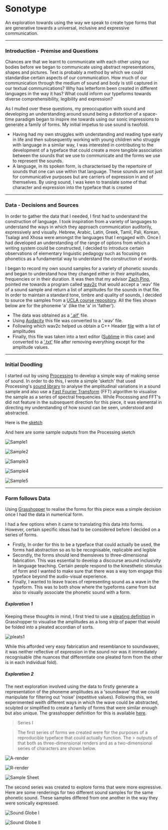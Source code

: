 # Sonotype

An exploration towards using the way we speak to create type forms that are generative towards a universal, inclusive and expressive communication.

----

### Introduction - Premise and Questions

Chances are that we learnt to communicate with each other using our bodies before we began to communicate using abstract representations, shapes and pictures. Text is probably a method by which we could standardise certain aspects of our communication. How much of our communication through the medium of sound and body is still captured in our textual communications? Why has letterform been created in different languages in the way it has? What could inform our typeforms towards diverse comprehensibility, legibility and expression? 

As I mulled over these questions, my preoccupation with sound and developing an understanding around sound being a distortion of a space-time paradigm began to inspire me towards using our sonic impressions to generate a family of forms.  My initial impetus to use sound is twofold. 
- Having had my own struggles with understanding and reading type early in life and then subsequently working with young children who struggle with language in a similar way, I was interested in contributing to the development of a typeface that could create a more tangible association between the sounds that we use to communicate and the forms we use to represent the sounds.
- A language, in its spoken form, is characterised by the repertoire of sounds that one can use within that language. These sounds are not just for communicative purposes but are carriers of expression in and of themselves. By using sound, I was keen to translate some of that character and expression into the typeface that is created

-----

### Data - Decisions and Sources

In order to gather the data that I needed, I first had to understand the construction of language. I took inspiration from a variety of languages to understand the ways in which they approach communication auditorily, expressively and visually. Hebrew, Arabic, Latin, Greek, Tamil, Pali, Korean, Tsalagi and Xhosa were amongst the languages that I engaged with. Once I had developed an understanding of the range of options from which a writing system could be constructed, I decided to introduce certain observations of elementary linguistic pedagogy such as focusing on phonetics as a fundamental way to understand the construction of words. 

I began to record my own sound samples for a variety of phonetic sounds and began to understand how they changed either in their amplitudes, frequencies or in their duration. It was then that my advisor [Zach Pino](https://github.com/zachpino), pointed me towards a program called [wav2c](https://github.com/olleolleolle/wav2c) that would accept a '.wav' file of a sound sample and return a list of amplitudes for the sounds in that file. In order to maintain a standard tone, timbre and quality of sounds, I decided to source the samples from a [UCLA course repository](http://www.phonetics.ucla.edu/course/chapter1/chapter1.html). All the files shown below are for the phoneme 'a' (like the 'a' in 'father').

- The data was obtained as a ['.aif'](https://github.com/fyt-o/sonotype/blob/master/Vow-24a.AIFF) file. 
- Using [Audacity](https://www.audacityteam.org/download/?__cf_chl_jschl_tk__=bff77f5cba16856809ff05fe05cea3986a8d3a04-1588786288-0-ARIEOmFzua8lt0z7LxIb9nEGRfFBHLz1J73Fto0Yzxd4FsaHe7v06XM9yX0JQOtomTiFSox_jZoXkAXzA3Xz3LPs-M9vXKBde1nN9EF1sNG8GVnI32X-VkrjZc1L2dlJz0akjeBTcZH4tAiEOmtKmDGGTqxOLUIAguSYA6oOpMDjdaBqQ8qW8KDq8134E-nnYpWwaCJ2UY3O4UTnT4SGKqfAiWfivz4N-lNsLuLNUKIsf_FdjALqnpGf1fUV74Ej4_W7d29QZ53WL2tp774CuSJv8BOt9TXfGnLsYjG7deFuvSmmyeE_4YOJ6B9MUvDdbwitJqQSu9G5euh-wdqk77PaS5zH4InxrU-Eenuxyifz) this file was converted to a '.wav' file. 
- Following which wav2c helped us obtain a C++ Header [file](https://github.com/fyt-o/sonotype/blob/master/a.h) with a list of amplitudes
- Finally, this file was taken into a text editor ([Sublime](https://www.sublimetext.com) in this case) and converted to a ['.txt'](https://github.com/fyt-o/sonotype/blob/master/a.txt) file after removing everything except for the amplitude values.

-----

### Initial Doodling

I started out by using [Processing](https://processing.org) to develop a simple way of making sense of sound. In order to do this, I wrote a simple 'sketch' that used Processing's [sound library](https://processing.org/reference/libraries/sound/index.html) to analyse the amplitudinal variations in a sound sample and also use a [Fast Fourier Transform](https://youtu.be/spUNpyF58BY) (FFT) algorithm to visualise the sample as a series of spectral frequencies. While Processing and FFT's did not feature in the subsequent direction for this piece, it was elemental in directing my understanding of how sound can be seen, understood and abstracted.   

Here is the [sketch](https://github.com/fyt-o/sonotype/blob/master/Sonotype.pde)

And here are some sample outputs from the Processing sketch


![Sample1](https://github.com/fyt-o/sonotype/blob/master/character-21903.png)


![Sample2](https://github.com/fyt-o/sonotype/blob/master/character-21907.png)


![Sample3](https://github.com/fyt-o/sonotype/blob/master/character-21908.png)


![Sample4](https://github.com/fyt-o/sonotype/blob/master/character-21915.png)


![Sample5](https://github.com/fyt-o/sonotype/blob/master/character-21919.png)


-----

### Form follows Data 

Using [Grasshopper](https://www.grasshopper3d.com) to realise the forms for this piece was a simple decision once I had the data in numerical form. 

I had a few options when it came to translating this data into forms. However, certain specific ideas had to be considered before I decided on a series of forms. 
- Firstly, In order for this to be a typeface that could actually be used, the forms had abstraction so as to be recognisable, replicable and legible
- Secondly, the forms should lend themsleves to three-dimensional fabrication. This was essential to develop a discourse around inclusivity in language teaching. Certain people respond to the kinesthetic stimulus of form and I wanted to make sure that there was a way tom engage this typeface beyond the audio-visual experience.
- Finally, I wanted to leave traces of representing sound as a wave in the typeform. This was to both show where the typeforms came from but also to visually associate the phonetic sound with a form.

##### Exploration 1

Keeping these thoughts in mind, I first tried to use a [pleating definition](https://github.com/zachpino/generative-design-workshop-s20/blob/master/week10/pleat-definition.gh) in Grasshopper to visualise the amplitudes as a long strip of paper that would be folded into a pleated accordian of sorts.

![pleats1](https://github.com/fyt-o/sonotype/blob/master/II.png)

While this afforded very easy fabrication and resemblance to soundwaves, it was neither reflective of expression in the sound nor was it immediately recognisable (the nuances that differentiate one pleated form from the other is in each individual fold).

##### Exploration 2

The next exploration involved using the data to firstly generate a representation of the phoneme amplitudes as a 'soundwave' that we could manipulate for filtering out 'noise' (repetitive values). Following this, we experimented weith different ways in which the wave could be abstracted, sculpted or simplified to create a family of forms that were similar enough but also unique. The grasshopper definition for this is available [here](https://github.com/fyt-o/sonotype/blob/master/sound-blobs.gh). 

> Series I

> The first series of forms we created were for the purposes of a reproducible typeface that could actually function. The     > outputs of that both as three-dimensional renders and as a two-dimensional series of characters are shown below.

![A-render](https://github.com/fyt-o/sonotype/blob/master/D045433A-BF95-4A49-B4CB-5EFC38CA1DDA.JPG)

![R-render](https://github.com/fyt-o/sonotype/blob/master/E5DF6434-E21F-4DCB-B9C0-E0A4F8A82852.JPG)

![Sample Sheet](https://github.com/fyt-o/sonotype/blob/master/SampleSheetSonotype.png)

The second series was created to explore forms that were more expressive. Here are some renderings for two different sound samples for the same phonetic sound. These samples differed from one another in the way they were sonically expressed.

![Sound Globe I](https://github.com/fyt-o/sonotype/blob/master/alphabetglobes.png)

![Sound Globe II](https://github.com/fyt-o/sonotype/blob/master/aii%20v1.png)
